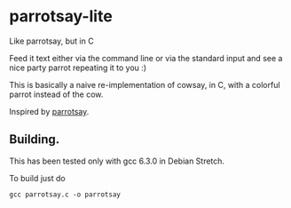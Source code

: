 # parrotsay-lite
Like parrotsay, but in C

Feed it text either via the command line or via the standard input and see a nice party parrot repeating it to you :)

This is basically a naive re-implementation of cowsay, in C, with a colorful parrot instead of the cow.

Inspired by [parrotsay](https://github.com/matheuss/parrotsay).

## Building.

This has been tested only with gcc 6.3.0 in Debian Stretch.

To build just do

    gcc parrotsay.c -o parrotsay
    
